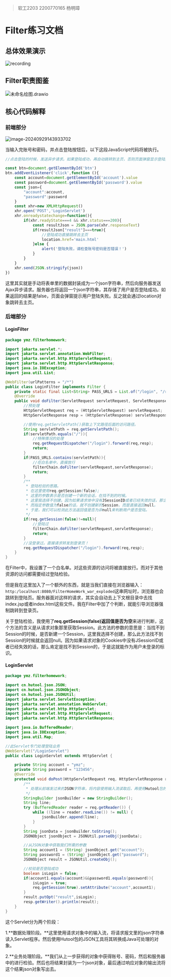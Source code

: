 > 软工2203 2200770165 杨明璋



# Filter练习文档

## 总体效果演示

![recording](./assets/recording-1727591087615-1.gif)



## Filter职责图鉴

![未命名绘图.drawio](./assets/%E6%9C%AA%E5%91%BD%E5%90%8D%E7%BB%98%E5%9B%BE.drawio.png)



## 核心代码解释

### 前端部分

![image-20240929143933702](./assets/image-20240929143933702.png)

当输入完账号和密码，并点击登陆按钮后，以下这段JavaScript代码将被执行。

```js
//点击登陆的时候，发送异步请求。如果登陆成功，再自动跳转到主页，否则页面弹窗显示登陆失败。

const btn=document.getElementById('btn')
btn.addEventListener('click',function (){
    const account=document.getElementById('account').value
    const password=document.getElementById('password').value
    const json={
        "account":account,
        "password":password
    }
    const xhr=new XMLHttpRequest()
    xhr.open('POST','LoginServlet')
    xhr.onreadystatechange=function(){
        if(xhr.readyState===4 && xhr.status===200){
            const resultJson = JSON.parse(xhr.responseText)
            if(resultJson["result"]===true){
                //登陆成功直接跳转去主页
                location.href='main.html'
            }else {
                alert('登陆失败，请检查账号密码是否错误！')
            }
        }
    }
    xhr.send(JSON.stringify(json))
})
```

这里其实就是手动将表单里的数据封装成为一个json字符串，然后向服务器发送Ajax异步请求。服务器也将返回一个json字符串，其存储了用户是否登陆成功。如果返回的结果是false，页面会弹窗提示用户登陆失败。反之就会通过location对象跳转去主页。

### 后端部分

#### LoginFilter

```java
package ymz.filterhomework;

import jakarta.servlet.*;
import jakarta.servlet.annotation.WebFilter;
import jakarta.servlet.http.HttpServletRequest;
import jakarta.servlet.http.HttpServletResponse;
import java.io.IOException;
import java.util.List;

@WebFilter(urlPatterns = "/*")
public class LoginFilter implements Filter {
    private static final List<String> PASS_URLS = List.of("/login", "/register","/public","/LoginServlet");
    @Override
    public void doFilter(ServletRequest servletRequest, ServletResponse servletResponse, FilterChain filterChain) throws IOException, ServletException {
        //预处理
        HttpServletRequest req = (HttpServletRequest) servletRequest;
        HttpServletResponse resp = (HttpServletResponse) servletResponse;

        //使用req.getServletPath()获取上下文路径后面的访问路径。
        String servletPath = req.getServletPath();
        if(servletPath.equals("/")){
            //特殊情况的处理
            req.getRequestDispatcher("/login").forward(req,resp);
            return;
        }
        if(PASS_URLS.contains(servletPath)){
            //在白名单中，直接放行
            filterChain.doFilter(servletRequest,servletResponse);
            return;
        }
        /**
         * 登陆检验的思路。
         * 在这里使用req.getSession(false);
         * 这里的参数表示是否创建一个新的会话，在找不到的时候。
         * 这里我选择不创建。因为如果请求体中没有JSessionID或者已经失效的话，那么肯定是找不到Session的。
         * 而指定参数值为false的话，就不创建新的Session，而是直接返回null。
         * 于是，我们可以检测此方法返回值是否为非null来判断用户是否登陆。
         */
        if(req.getSession(false)!=null){
            //登陆过
            filterChain.doFilter(servletRequest,servletResponse);
            return;
        }
        //没登录过。直接请求转发到登录页！
        req.getRequestDispatcher("/login").forward(req,resp);
    }
}

```

在Filter中，我设置了一个白名单。对这些资源的访问将被直接放行。而对于其他资源的访问都需要经过登陆检验。

但是我在这里加入了一个额外的东西，就是当我们直接在浏览器输入：`http:/localhost:8080/FilterHomeWork_war_exploded`这串网址时，浏览器也会跳转到登陆页。服务器面对这样的请求，其实会自动去上下文根目录中去找index.jsp或者index.html这些文件。我在Filter中加了个判断，就能引导浏览器强制跳转到登录页。

关于登陆检验，我使用了**req.getSession(false)返回值是否为空**来进行判断，这个方法的含义是从请求对象那里获取Session。此方法的参数的意思是：当找不到Session的时候，是否新建一个Session，这里我选择不创建，那么此方法找不到Session的时候就会返回null。因为如果请求对象的Cookies中没有JSessionID或者已经失效的话，那么肯定是找不到Session的，于是这就能作为用户未登录的标识。

#### LoginServlet

```java
package ymz.filterhomework;

import cn.hutool.json.JSON;
import cn.hutool.json.JSONObject;
import cn.hutool.json.JSONUtil;
import jakarta.servlet.ServletException;
import jakarta.servlet.annotation.WebServlet;
import jakarta.servlet.http.HttpServlet;
import jakarta.servlet.http.HttpServletRequest;
import jakarta.servlet.http.HttpServletResponse;

import java.io.BufferedReader;
import java.io.IOException;
import java.util.Map;

//此Servlet专门处理登陆业务
@WebServlet("/LoginServlet")
public class LoginServlet extends HttpServlet {

    private String account = "ymz";
    private String password = "123456";
    @Override
    protected void doPost(HttpServletRequest req, HttpServletResponse resp) throws ServletException, IOException {
        /**
         * 处理从前端发过来的JSON字符串，将内容使用输入流读取后，再使用Hutool包的JSON工具将其转换为Java中的JSON对象。
         */
        StringBuilder jsonBuilder = new StringBuilder();
        String line;
        try (BufferedReader reader = req.getReader()) {
            while ((line = reader.readLine()) != null) {
                jsonBuilder.append(line);
            }
        }
        String jsonData = jsonBuilder.toString();
        JSONObject jsonObject = JSONUtil.parseObj(jsonData);

        //从JSON对象中获取我们所需的参数
        String account1 = (String) jsonObject.get("account");
        String password1 = (String) jsonObject.get("password");
        JSONObject result = JSONUtil.createObj();

        //校验是否登陆成功
        boolean isLogin = false;
        if(account1.equals(account)&&password1.equals(password)){
            isLogin = true;
            req.getSession(true).setAttribute("account",account1);
        }
        result.putOpt("result",isLogin);
        resp.getWriter().println(result);
    }
}
```

这个Servlet分为两个阶段：

1.**数据处理阶段。**这里使用请求对象中的输入流，将请求报文里的json字符串读入Servlet程序。然后使用Hutool包的JSON工具将其转换成Java可处理的对象。

2.**业务处理阶段。**我们从上一步获得的对象中获得账号、密码，然后和服务器中的进行检验。然后也将结果封装为一个json对象，最后通过响应对象的输出流将这个结果json对象写出去。
